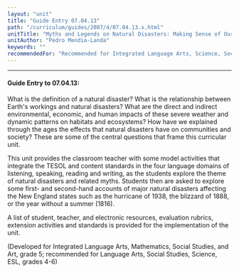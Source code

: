 ```yaml
---
layout: "unit"
title: "Guide Entry 07.04.13"
path: "/curriculum/guides/2007/4/07.04.13.x.html"
unitTitle: "Myths and Legends on Natural Disasters: Making Sense of Our World"
unitAuthor: "Pedro Mendia-Landa"
keywords: ""
recommendedFor: "Recommended for Integrated Language Arts, Science, Social Studies, and ESL, grades 4-6."
---
```

<body>
<hr/>
<h4>
Guide Entry to 07.04.13:
</h4>
<p>
What is the definition of a natural disaster? What is the relationship between Earth's workings and natural disasters? What are the direct and indirect environmental, economic, and human impacts of these severe weather and dynamic patterns on habitats and ecosystems? How have we explained through the ages the effects that natural disasters have on communities and society? These are some of the central questions that frame this curricular unit.
</p>
<p>
This unit provides the classroom teacher with some model activities that integrate the TESOL and content standards in the four language domains of listening, speaking, reading and writing, as the students explore the theme of natural disasters and related myths. Students then are asked to explore some first- and second-hand accounts of major natural disasters affecting the New England states such as the hurricane of 1938, the blizzard of 1888, or the year without a summer (1816).
</p>
<p>
A list of student, teacher, and electronic resources, evaluation rubrics, extension activities and standards is provided for the implementation of the unit.
</p>
<p>
(Developed for Integrated Language Arts, Mathematics, Social Studies, and Art, grade 5; recommended for Language Arts, Social Studies, Science, ESL, grades 4-6)
</p>
</body>
